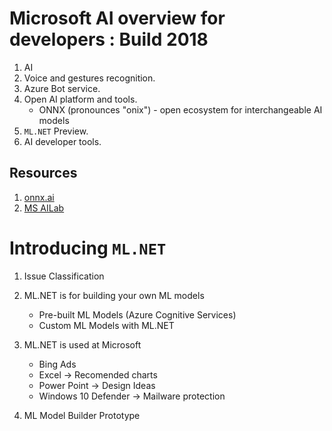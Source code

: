 # Microsoft AI overview for developers : Build 2018

1. AI
1. Voice and gestures recognition.
1. Azure Bot service.
1. Open AI platform and tools.
    * ONNX (pronounces "onix") - open ecosystem for interchangeable AI models
1. `ML.NET` Preview.
1. AI developer tools.

## Resources
1. [onnx.ai](http://onnx.ai/)
1. [MS AILab](https://www.ailab.microsoft.com/)




# Introducing `ML.NET`
1. Issue Classification

1. ML.NET is for building your own ML models
    * Pre-built ML Models (Azure Cognitive Services)
    * Custom ML Models with ML.NET

1. ML.NET is used at Microsoft
    * Bing Ads
    * Excel -> Recomended charts
    * Power Point -> Design Ideas
    * Windows 10 Defender -> Mailware protection
    
1. ML Model Builder Prototype
